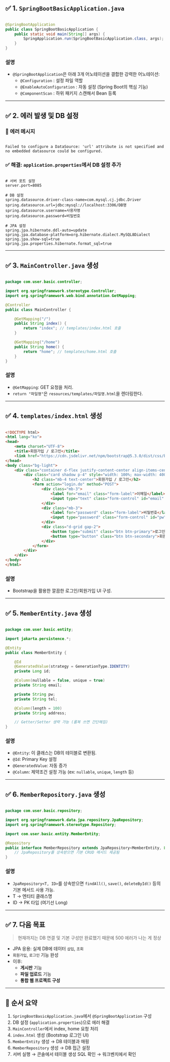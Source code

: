 ## ✅ 1. `SpringBootBasicApplication.java`

```java

@SpringBootApplication
public class SpringBootBasicApplication {
    public static void main(String[] args) {
        SpringApplication.run(SpringBootBasicApplication.class, args);
    }
}

```

### 설명

- `@SpringBootApplication`은 아래 3개 어노테이션을 결합한 강력한 어노테이션:
    - `@Configuration` : 설정 파일 역할
    - `@EnableAutoConfiguration` : 자동 설정 (Spring Boot의 핵심 기능)
    - `@ComponentScan` : 하위 패키지 스캔해서 Bean 등록

---

## ✅ 2. 에러 발생 및 DB 설정

### 🔴 에러 메시지

```

Failed to configure a DataSource: 'url' attribute is not specified and no embedded datasource could be configured.

```

### ✅ 해결: `application.properties`에서 DB 설정 추가

```

# 서버 포트 설정
server.port=8085

# DB 설정
spring.datasource.driver-class-name=com.mysql.cj.jdbc.Driver
spring.datasource.url=jdbc:mysql://localhost:3306/DB명
spring.datasource.username=사용자명
spring.datasource.password=비밀번호

# JPA 설정
spring.jpa.hibernate.ddl-auto=update
spring.jpa.database-platform=org.hibernate.dialect.MySQL8Dialect
spring.jpa.show-sql=true
spring.jpa.properties.hibernate.format_sql=true

```

---

## ✅ 3. `MainController.java` 생성

```java

package com.user.basic.controller;

import org.springframework.stereotype.Controller;
import org.springframework.web.bind.annotation.GetMapping;

@Controller
public class MainController {

    @GetMapping("/")
    public String index() {
        return "index"; // templates/index.html 호출
    }

    @GetMapping("/home")
    public String home() {
        return "home"; // templates/home.html 호출
    }
}

```

### 설명

- `@GetMapping`: GET 요청을 처리.
- `return "파일명"`은 `resources/templates/파일명.html`을 렌더링한다.

---

## ✅ 4. `templates/index.html` 생성

```html

<!DOCTYPE html>
<html lang="ko">
<head>
    <meta charset="UTF-8">
    <title>회원가입 / 로그인</title>
    <link href="https://cdn.jsdelivr.net/npm/bootstrap@5.3.0/dist/css/bootstrap.min.css" rel="stylesheet">
</head>
<body class="bg-light">
    <div class="container d-flex justify-content-center align-items-center min-vh-100">
        <div class="card shadow p-4" style="width: 100%; max-width: 400px;">
            <h2 class="mb-4 text-center">회원가입 / 로그인</h2>
            <form action="login.do" method="POST">
                <div class="mb-3">
                    <label for="email" class="form-label">이메일</label>
                    <input type="text" class="form-control" id="email" name="email">
                </div>
                <div class="mb-3">
                    <label for="password" class="form-label">비밀번호</label>
                    <input type="password" class="form-control" id="pw" name="pw">
                </div>
                <div class="d-grid gap-2">
                    <button type="submit" class="btn btn-primary">로그인</button>
                    <button type="button" class="btn btn-secondary">회원가입</button>
                </div>
            </form>
        </div>
    </div>
</body>
</html>

```

### 설명

- Bootstrap을 활용한 깔끔한 로그인/회원가입 UI 구성.

---

## ✅ 5. `MemberEntity.java` 생성

```java

package com.user.basic.entity;

import jakarta.persistence.*;

@Entity
public class MemberEntity {

    @Id
    @GeneratedValue(strategy = GenerationType.IDENTITY)
    private Long id;

    @Column(nullable = false, unique = true)
    private String email;

    private String pw;
    private String tel;

    @Column(length = 100)
    private String address;

    // Getter/Setter 생략 가능 (롬복 쓰면 간단해짐)
}

```

### 설명

- `@Entity`: 이 클래스는 DB의 테이블로 변환됨.
- `@Id`: Primary Key 설정
- `@GeneratedValue`: 자동 증가
- `@Column`: 제약조건 설정 가능 (ex: `nullable`, `unique`, `length` 등)

---

## ✅ 6. `MemberRepository.java` 생성

```java

package com.user.basic.repository;

import org.springframework.data.jpa.repository.JpaRepository;
import org.springframework.stereotype.Repository;

import com.user.basic.entity.MemberEntity;

@Repository
public interface MemberRepository extends JpaRepository<MemberEntity, Long> {
    // JpaRepository를 상속받으면 기본 CRUD 메서드 제공됨
}

```

### 설명

- `JpaRepository<T, ID>`를 상속받으면 `findAll()`, `save()`, `deleteById()` 등의 기본 메서드 사용 가능.
- T → 엔티티 클래스명
- ID → PK 타입 (여기선 Long)

---

## ✅ 7. 다음 목표

> 현재까지는 DB 연결 및 기본 구성만 완료했기 때문에 500 에러가 나는 게 정상
> 

- JPA 응용: 실제 DB에 데이터 `삽입`, `조회`
- `회원가입`, `로그인` 기능 완성
- 이후:
    - **게시판** 기능
    - **파일 업로드** 기능
    - **통합 웹 프로젝트 구성**

---

## 🔁 순서 요약

1. `SpringBootBasicApplication.java`에서 `@SpringBootApplication` 구성
2. DB 설정 (`application.properties`)으로 에러 해결
3. `MainController`에서 index, home 요청 처리
4. `index.html` 생성 (Bootstrap 로그인 UI)
5. `MemberEntity` 생성 → DB 테이블과 매핑
6. `MemberRepository` 생성 → DB 접근 설정
7. 서버 실행 → 콘솔에서 테이블 생성 SQL 확인 → 워크벤치에서 확인